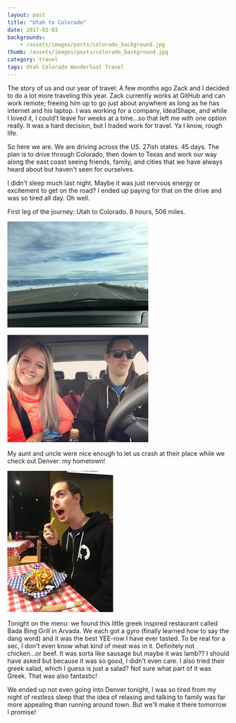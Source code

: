 ```yaml
---
layout: post
title: "Utah to Colorado"
date: 2017-02-03
backgrounds:
    - /assets/images/posts/colorado_background.jpg
thumb: /assets/images/posts/colorado_background.jpg
category: travel
tags: Utah Colorado Wanderlust Travel
---
```


The story of us and our year of travel: A few months ago Zack and I decided to do a lot more traveling this year. Zack currently works at GitHub and can work remote; freeing him up to go just about anywhere as long as he has internet and his laptop. I was working for a company, IdealShape, and while I loved it, I could't leave for weeks at a time...so that left me with one option really. It was a hard decision, but I traded work for travel. Ya I know, rough life.

So here we are. We are driving across the US. 27ish states. 45 days. The plan is to drive through Colorado, then down to Texas and work our way along the east coast seeing friends, family, and cities that we have always heard about but haven't seen for ourselves.

I didn't sleep much last night. Maybe it was just nervous energy or excitement to get on the road? I ended up paying for that on the drive and was so tired all day. Oh well.

First leg of the journey: Utah to Colorado. 8 hours, 506 miles.

![Sample Image](/assets/images/posts/utah_road.jpg)

![Sample Image](/assets/images/posts/utah_to_denver_car.jpg)

My aunt and uncle were nice enough to let us crash at their place while we check out Denver: my hometown!

![Sample Image](/assets/images/posts/denver_dinner.jpg)

Tonight on the menu: we found this little greek inspired restaurant called Bada Bing Grill in Arvada. We each got a gyro (finally learned how to say the dang word) and it was the best YEE-row I have ever tasted. To be real for a sec, I don't even know what kind of meat was in it. Definitely not chicken...or beef. It was sorta like sausage but maybe it was lamb?? I should have asked but because it was so good, I didn't even care. I also tried their greek salad, which I guess is just a salad? Not sure what part of it was Greek. That was also fantastic!

We ended up not even going into Denver tonight, I was so tired from my night of restless sleep that the idea of relaxing and talking to family was far more appealing than running around town. But we'll make it there tomorrow I promise!
